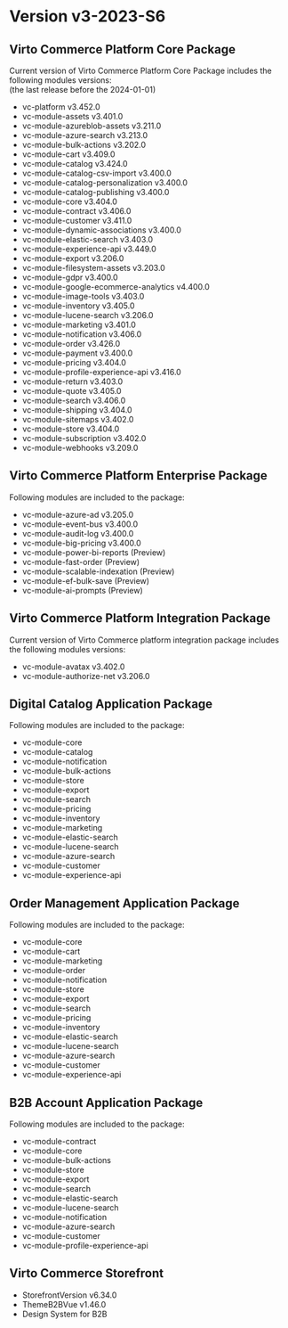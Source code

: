 <h1> Version v3-2023-S6  </h1>

<h2> Virto Commerce Platform Core Package </h2> 

Current version of Virto Commerce Platform Core Package includes the following modules versions:  
(the last release before the 2024-01-01)

<ul> 
   <li> vc-platform v3.452.0 </li> 
   <li> vc-module-assets v3.401.0 </li> 
   <li> vc-module-azureblob-assets v3.211.0 </li>
   <li> vc-module-azure-search v3.213.0 </li> 
   <li> vc-module-bulk-actions v3.202.0 </li>    
   <li> vc-module-cart v3.409.0 </li> 
   <li> vc-module-catalog v3.424.0 </li> 
   <li> vc-module-catalog-csv-import v3.400.0 </li> 
   <li> vc-module-catalog-personalization v3.400.0</li> 
   <li> vc-module-catalog-publishing v3.400.0 </li> 
   <li> vc-module-core v3.404.0 </li>
   <li> vc-module-contract v3.406.0 </li>
   <li> vc-module-customer v3.411.0  </li>
   <li> vc-module-dynamic-associations v3.400.0  </li> 
   <li> vc-module-elastic-search v3.403.0 </li> 
   <li> vc-module-experience-api v3.449.0 </li>
   <li> vc-module-export v3.206.0 </li>    
   <li> vc-module-filesystem-assets  v3.203.0 </li> 
   <li> vc-module-gdpr v3.400.0 </li>
   <li> vc-module-google-ecommerce-analytics v4.400.0 </li>
   <li> vc-module-image-tools v3.403.0 </li> 
   <li> vc-module-inventory v3.405.0 </li> 
   <li> vc-module-lucene-search v3.206.0</li> 
   <li> vc-module-marketing v3.401.0 </li> 
   <li> vc-module-notification v3.406.0 </li> 
   <li> vc-module-order v3.426.0</li> 
   <li> vc-module-payment v3.400.0 </li> 
   <li> vc-module-pricing v3.404.0 </li> 
   <li> vc-module-profile-experience-api v3.416.0 </li>
   <li> vc-module-return v3.403.0 </li> 
   <li> vc-module-quote v3.405.0</li> 
   <li> vc-module-search v3.406.0 </li>
   <li> vc-module-shipping v3.404.0 </li>     
   <li> vc-module-sitemaps v3.402.0 </li> 
   <li> vc-module-store v3.404.0 </li> 
   <li> vc-module-subscription v3.402.0</li> 
   <li> vc-module-webhooks v3.209.0 </li> 
</ul>

<h2> Virto Commerce Platform Enterprise Package </h2>

Following modules are included to the package:

<ul> 
   <li> vc-module-azure-ad v3.205.0 </li>
   <li> vc-module-event-bus v3.400.0 </li> 
   <li> vc-module-audit-log v3.400.0 </li>
   <li> vc-module-big-pricing v3.400.0 </li>
   <li> vc-module-power-bi-reports (Preview) </li>
   <li> vc-module-fast-order (Preview) </li>
   <li> vc-module-scalable-indexation (Preview) </li>
   <li> vc-module-ef-bulk-save (Preview) </li>
   <li> vc-module-ai-prompts (Preview) </li>
</ul>

<h2> Virto Commerce Platform Integration Package</h2>  

Current version of Virto Commerce platform integration package includes the following modules versions:  

<ul> 
   <li> vc-module-avatax v3.402.0 </li> 
   <li> vc-module-authorize-net v3.206.0 </li>
</ul>

<h2> Digital Catalog Application Package </h2>

Following modules are included to the package:

<ul> 
   <li> vc-module-core</li>
   <li> vc-module-catalog</li>
   <li> vc-module-notification</li>
   <li> vc-module-bulk-actions</li>
   <li> vc-module-store</li>
   <li> vc-module-export</li>
   <li> vc-module-search</li>
   <li> vc-module-pricing</li>
   <li> vc-module-inventory</li>
   <li> vc-module-marketing</li>
   <li> vc-module-elastic-search</li>
   <li> vc-module-lucene-search</li>
   <li> vc-module-azure-search</li>
   <li> vc-module-customer</li>
   <li> vc-module-experience-api</li>
</ul>


<h2> Order Management Application Package </h2>

Following modules are included to the package:

<ul> 
   <li> vc-module-core</li>
   <li> vc-module-cart</li>
   <li> vc-module-marketing</li>
   <li> vc-module-order</li>
   <li> vc-module-notification</li>
   <li> vc-module-store</li>
   <li> vc-module-export</li>
   <li> vc-module-search</li>
   <li> vc-module-pricing</li>
   <li> vc-module-inventory</li>
   <li> vc-module-elastic-search</li>
   <li> vc-module-lucene-search</li>
   <li> vc-module-azure-search</li>
   <li> vc-module-customer</li>
   <li> vc-module-experience-api</li>
</ul>

<h2> B2B Account Application Package </h2>

Following modules are included to the package:

<ul> 
   <li> vc-module-contract</li>
   <li> vc-module-core</li>
   <li> vc-module-bulk-actions</li>
   <li> vc-module-store</li>
   <li> vc-module-export</li>
   <li> vc-module-search</li>
   <li> vc-module-elastic-search</li>
   <li> vc-module-lucene-search</li>
   <li> vc-module-notification</li>
   <li> vc-module-azure-search</li>
   <li> vc-module-customer</li>
   <li> vc-module-profile-experience-api</li>
</ul>

<h2> Virto Commerce Storefront</h2>  

<ul> 
  <li>StorefrontVersion v6.34.0</li>
  <li>ThemeB2BVue v1.46.0</li>
  <li>Design System for B2B</li>
</ul>
